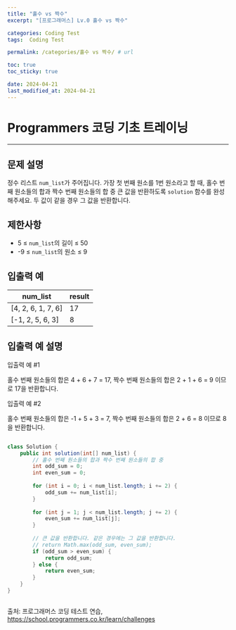 ```yaml
---
title: "홀수 vs 짝수"
excerpt: "[프로그래머스] Lv.0 홀수 vs 짝수"

categories: Coding Test
tags:  Coding Test

permalink: /categories/홀수 vs 짝수/ # url

toc: true
toc_sticky: true

date: 2024-04-21
last_modified_at: 2024-04-21
---
```


# Programmers 코딩 기초 트레이닝

---

문제 설명
---
정수 리스트 `num_list`가 주어집니다. 가장 첫 번째 원소를 1번 원소라고 할 때, 홀수 번째 원소들의 합과 짝수 번째 원소들의 합 중 큰 값을 반환하도록 `solution` 함수를 완성해주세요. 두 값이 같을 경우 그 값을 반환합니다.

제한사항
---
- 5 ≤ `num_list`의 길이 ≤ 50
- -9 ≤ `num_list`의 원소 ≤ 9

입출력 예
---

| num_list          | result |
|-------------------|--------|
| [4, 2, 6, 1, 7, 6] | 17     |
| [-1, 2, 5, 6, 3]   | 8      |

입출력 예 설명
---
입출력 예 #1

홀수 번째 원소들의 합은 4 + 6 + 7 = 17, 짝수 번째 원소들의 합은 2 + 1 + 6 = 9 이므로 17을 반환합니다.

입출력 예 #2

홀수 번째 원소들의 합은 -1 + 5 + 3 = 7, 짝수 번째 원소들의 합은 2 + 6 = 8 이므로 8을 반환합니다.

```java

class Solution {
    public int solution(int[] num_list) {
        // 홀수 번째 원소들의 합과 짝수 번째 원소들의 합 중
        int odd_sum = 0;
        int even_sum = 0;
        
        for (int i = 0; i < num_list.length; i += 2) {
            odd_sum += num_list[i];
        }
        
        for (int j = 1; j < num_list.length; j += 2) {
            even_sum += num_list[j];
        }
        
        // 큰 값을 반환합니다. 같은 경우에는 그 값을 반환합니다.
        // return Math.max(odd_sum, even_sum);
        if (odd_sum > even_sum) {
            return odd_sum;
        } else {
            return even_sum;
        }
    }
}



``````

출처: 프로그래머스 코딩 테스트 연습, https://school.programmers.co.kr/learn/challenges
